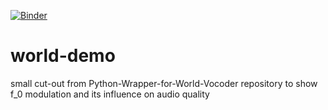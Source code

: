 [![Binder](https://mybinder.org/badge_logo.svg)](https://mybinder.org/v2/gh/timobaumann/world-demo/main?filepath=/demo.ipynb)

# world-demo

small cut-out from Python-Wrapper-for-World-Vocoder repository
to show f_0 modulation and its influence on audio quality
